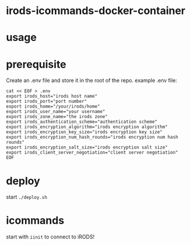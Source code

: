 # irods-icommands-docker-container


# usage

# prerequisite
Create an .env file and store it in the root of the repo.
example .env file:
```
cat << EOF > .env
export irods_host="irods host name"
export irods_port="port number"
export irods_home="/your/irods/home"
export irods_user_name="your username"
export irods_zone_name="the irods zone"
export irods_authentication_scheme="authentication scheme"
export irods_encryption_algorithm="irods encryption algorithm"
export irods_encryption_key_size="irods encryption key size"
export irods_encryption_num_hash_rounds="irods encryption num hash rounds"
export irods_encryption_salt_size="irods encryption salt size"
export irods_client_server_negotiation="client server negotiation"
EOF
```

# deploy
start `./deploy.sh`

# icommands
start with `iinit` to connect to iRODS!



